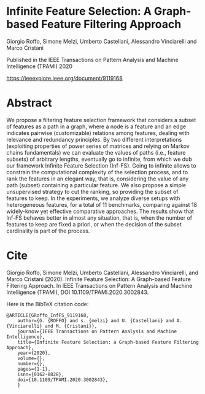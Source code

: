 # Infinite Feature Selection: A Graph-based Feature Filtering Approach

Giorgio Roffo, Simone Melzi, Umberto Castellani, Alessandro Vinciarelli and Marco Cristani

Published in the IEEE Transactions on Pattern Analysis and Machine Intelligence (TPAMI) 2020

https://ieeexplore.ieee.org/document/9119168


# Abstract
We propose a filtering feature selection framework that considers a subset of features as a path in a graph, where a node is a feature and an edge indicates pairwise (customizable) relations among features, dealing with relevance and redundancy principles. 
By two different interpretations (exploiting properties of power series of matrices and relying on Markov chains fundamentals) we can evaluate the values of paths (i.e., feature subsets) of arbitrary lengths, eventually go to infinite, from which we dub our framework Infinite Feature Selection (Inf-FS). Going to infinite allows to constrain the computational complexity of the selection process, and to rank the features in an elegant way, that is, considering the value of any path (subset) containing a particular feature. We also propose a simple unsupervised strategy to cut the ranking, so providing the subset of features to keep.
In the experiments, we analyze diverse setups with heterogeneous features, for a total of 11 benchmarks, comparing against  18 widely-know yet effective comparative approaches. The results show that Inf-FS behaves better in almost any situation, that is, when the number of features to keep are fixed a priori, or when the decision of the subset cardinality is part of the process.

# Cite

Giorgio Roffo, Simone Melzi, Umberto Castellani, Alessandro Vinciarelli, and Marco Cristani (2020). Infinite Feature Selection: A Graph-based Feature Filtering Approach. In IEEE Transactions on Pattern Analysis and Machine Intelligence (TPAMI), DOI 10.1109/TPAMI.2020.3002843.

Here is the BibTeX citation code: 

```
@ARTICLE{GRoffo_InfFS_9119168, 
    author={G. {ROFFO} and s. {melzi} and U. {Castellani} and A. {Vinciarelli} and M. {Cristani}}, 
    journal={IEEE Transactions on Pattern Analysis and Machine Intelligence}, 
    title={Infinite Feature Selection: a Graph-based Feature Filtering Approach}, 
    year={2020}, 
    volume={}, 
    number={}, 
    pages={1-1},
    isnn={0162-8828},
    doi={10.1109/TPAMI.2020.3002843},
    }
```



